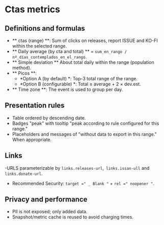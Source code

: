 # Ctas metrics

## Definitions and formulas
- ** ctas (range) **: Sum of clicks on releases, report ISSUE and KO-FI within the selected range.
- ** Daily average (by cta and total) ** = `sum_en_rango / nº_días_contemplados_en_el_rango`.
- ** Simple deviation ** About total daily within the range (population method).
- ** Picos **:
  - *Option A (by default) *: Top-3 total range of the range.
  - *Option B (configurable) *: Total ≥ average + 2 × dev.est.
- ** Time zone **: The event is used to group per day.

## Presentation rules
- Table ordered by descending date.
- Badges "peak" with tooltip "peak according to rule configured for this range."
- Placeholders and messages of "without data to export in this range." When appropriate.

## Links
-URLS parameterizable by `links.releases-url`,` links.issan-ull` and `links.donate-url`.
- Recommended Security: `target =" _ Blank "` + `rel =" noopener "`.

## Privacy and performance
- PII is not exposed; only added data.
- Snapshot/metric cache is reused to avoid charging times.